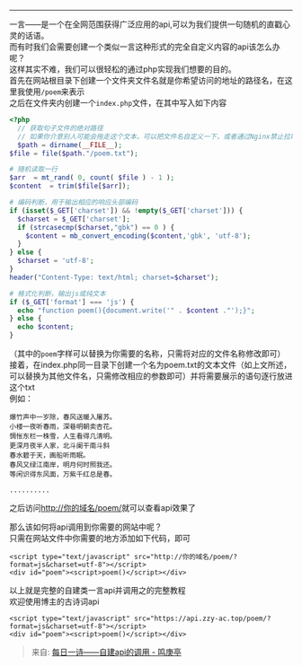 ---

一言——是一个在全网范围获得广泛应用的api,可以为我们提供一句随机的直戳心灵的话语。  
而有时我们会需要创建一个类似一言这种形式的完全自定义内容的api该怎么办呢？  
这样其实不难，我们可以很轻松的通过php实现我们想要的目的。  
首先在网站根目录下创建一个文件夹文件名就是你希望访问的地址的路径名，在这里我使用`/poem`来表示  
之后在文件夹内创建一个`index.php`文件，在其中写入如下内容

```php
<?php
  // 获取句子文件的绝对路径
  // 如果你介意别人可能会拖走这个文本，可以把文件名自定义一下，或者通过Nginx禁止拉取也行。
  $path = dirname(__FILE__);
$file = file($path."/poem.txt");

# 随机读取一行
$arr  = mt_rand( 0, count( $file ) - 1 );
$content  = trim($file[$arr]);

# 编码判断，用于输出相应的响应头部编码
if (isset($_GET['charset']) && !empty($_GET['charset'])) {
  $charset = $_GET['charset'];
  if (strcasecmp($charset,"gbk") == 0 ) {
    $content = mb_convert_encoding($content,'gbk', 'utf-8');
  }
} else {
  $charset = 'utf-8';
}
header("Content-Type: text/html; charset=$charset");

# 格式化判断，输出js或纯文本
if ($_GET['format'] === 'js') {
  echo "function poem(){document.write('" . $content ."');}";
} else {
  echo $content;
}
```

（其中的`poem`字样可以替换为你需要的名称，只需将对应的文件名称修改即可）  
接着，在index.php同一目录下创建一个名为poem.txt的文本文件（如上文所述，可以替换为其他文件名，只需修改相应的参数即可）并将需要展示的语句逐行放进这个txt  
例如：

```plain
爆竹声中一岁除，春风送暖入屠苏。
小楼一夜听春雨，深巷明朝卖杏花。
惆怅东栏一株雪，人生看得几清明。
更深月夜半人家，北斗阑干南斗斜
春水碧于天，画船听雨眠。
春风又绿江南岸，明月何时照我还。
等闲识得东风面，万紫千红总是春。

..........
```

之后访问[http://你的域名/poem/](http://xn--6qqv7i2xdt95b/poem/)就可以查看api效果了

那么该如何将api调用到你需要的网站中呢？  
只需在网站文件中你需要的地方添加如下代码，即可

```plain
<script type="text/javascript" src="http://你的域名/poem/?format=js&charset=utf-8"></script>
<div id="poem"><script>poem()</script></div>
```

以上就是完整的自建类一言api并调用之的完整教程  
欢迎使用博主的古诗词api

```plain
<script type="text/javascript" src="https://api.zzy-ac.top/poem/?format=js&charset=utf-8"></script>
<div id="poem"><script>poem()</script></div>
```



  


> 来自: [每日一诗——自建api的调用 - 鸣庚亭](https://zzy-ac.github.io/2021/04/04/mei-ri-yi-shi-zi-jian-api-de-diao-yong/#poem-1)
>

